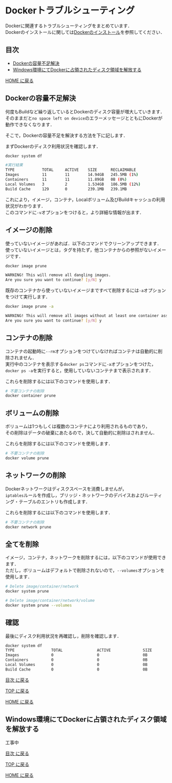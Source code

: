 # Dockerトラブルシューティング

Dockerに関連するトラブルシューティングをまとめています．  
Dockerのインストールに関しては[Dockerのインストール](../env/README.md#dockerのインストール)を参照してください．

## 目次

- [Dockerの容量不足解決](#dockerの容量不足解決)
- [Windows環境にてDockerに占領されたディスク領域を解放する](#windows環境にてdockerに占領されたディスク領域を解放する)

[HOME に戻る](../README.md)

## Dockerの容量不足解決

何度もBuildなど繰り返しているとDockerのディスク容量が増大していきます．  
そのままだと`no space left on device`のエラーメッセージとともにDockerが動作できなくなります．

そこで，Dockerの容量不足を解決する方法を下に記します．

まずDockerのディスク利用状況を確認します．

```bash
docker system df

#実行結果
TYPE            TOTAL     ACTIVE    SIZE      RECLAIMABLE
Images          11        11        14.94GB   245.5MB (1%)
Containers      11        11        11.89GB   0B (0%)
Local Volumes   3         2         1.534GB   186.5MB (12%)
Build Cache     129       0         239.1MB   239.1MB
```

これにより，イメージ，コンテナ，Localボリューム及びBuildキャッシュの利用状況がわかります．  
このコマンドに`-v`オプションをつけると，より詳細な情報が出ます．

## イメージの削除

使っていないイメージがあれば．以下のコマンドでクリーンアップできます．　　
使っていないイメージとは，タグを持たず，他コンテナからの参照がないイメージです．

```bash
docker image prune

WARNING! This will remove all dangling images.
Are you sure you want to continue? [y/N] y
```

既存のコンテナから使っていないイメージまですべて削除するには`-a`オプションをつけて実行します．

```bash
docker image prune -a

WARNING! This will remove all images without at least one container associated to them.
Are you sure you want to continue? [y/N] y
```

## コンテナの削除

コンテナの起動時に`--rm`オプションをつけていなければコンテナは自動的に削除されません．  
実行中のコンテナを表示する`docker ps`コマンドに`-a`オプションをつけた，  
`docker ps -a`を実行すると，使用していないコンテナまで表示されます．

これらを削除するには以下のコマンドを使用します．

```bash
# 不要コンテナの削除
docker container prune
```

## ボリュームの削除

ボリュームは1つもしくは複数のコンテナにより利用されるものであり，  
その削除はデータの破棄にあたるので，決して自動的に削除はされません．  

これらを削除するには以下のコマンドを使用します．

```bash
# 不要コンテナの削除
docker volume prune
```

## ネットワークの削除

Dockerネットワークはディスクスペースを消費しませんが，  
`iptables`ルールを作成し，ブリッジ・ネットワークのデバイスおよびルーティング・テーブルのエントリも作成します．

これらを削除するには以下のコマンドを使用します．

```bash
# 不要コンテナの削除
docker network prune
```

## 全てを削除

イメージ，コンテナ，ネットワークを削除するには，以下のコマンドが使用できます．  
ただし，ボリュームはデフォルトで削除されないので，`--volumes`オプションを使用します．

```bash
# Delete image/container/network
docker system prune

# Delete image/container/network/volume
docker system prune --volumes
```

## 確認

最後にディスク利用状況を再確認し，削除を確認します．

```bash
docker system df
TYPE                TOTAL               ACTIVE              SIZE                RECLAIMABLE
Images              0                   0                   0B                  0B
Containers          0                   0                   0B                  0B
Local Volumes       0                   0                   0B                  0B
Build Cache         0                   0                   0B       
```

[目次 に戻る](#目次)

[TOP に戻る](./README.md)

[HOME に戻る](../README.md)

## Windows環境にてDockerに占領されたディスク領域を解放する

工事中

[目次 に戻る](#目次)

[TOP に戻る](./README.md)

[HOME に戻る](../README.md)

